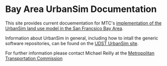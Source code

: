# Bay Area UrbanSim Documentation

This site provides current docuementation for MTC's [implementation of the UrbanSim land use model in the San Francsico Bay Area](https://github.com/MetropolitanTransportationCommission/bayarea_urbansim).

Information about UrbanSim in general, including how to intall the generic software repositories, can be found on the [UDST UrbanSim site](https://udst.github.io/urbansim/index.html).

For further information please contact Michael Reilly at the [Metropolitan Transportation Commission](http://mtc.ca.gov)
